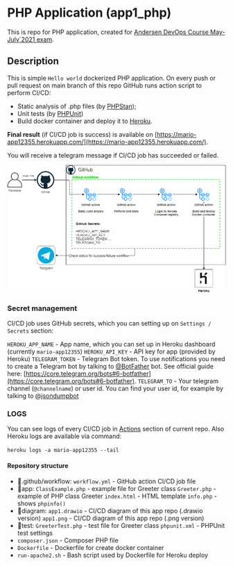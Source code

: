 # PHP Application (app1_php)

This is repo for PHP application, created for [Andersen DevOps Course May-July`2021 exam](https://github.com/mariohs22/andersen-devops-course/tree/main/exam).

## Description

This is simple `Hello world` dockerized PHP application. On every push or pull request on main branch of this repo GitHub runs action script to perform CI/CD:

- Static analysis of .php files (by [PHPStan](https://github.com/phpstan/phpstan));
- Unit tests (by [PHPUnit](https://phpunit.de/))
- Build docker container and deploy it to [Heroku](https://heroku.com).

**Final result** (if CI/CD job is success) is available on [https://mario-app12355.herokuapp.com/](https://mario-app12355.herokuapp.com/).

You will receive a telegram message if CI/CD job has succeeded or failed.

![CI/CD diagram](./diagram/app1.png)

### Secret management

CI/CD job uses GitHub secrets, which you can setting up on `Settings / Secrets` section:

`HEROKU_APP_NAME` - App name, which you can set up in Heroku dashboard (currently `mario-app12355`)
`HEROKU_API_KEY` - API key for app (provided by Heroku)
`TELEGRAM_TOKEN` - Telegram Bot token. To use notifications you need to create a Telegram bot by talking to [@BotFather](https://t.me/botfather) bot. See official guide here: [https://core.telegram.org/bots#6-botfather](https://core.telegram.org/bots#6-botfather).
`TELEGRAM_TO` - Your telegram channel (`@channelname`) or user id. You can find your user id, for example by talking to [@jsondumpbot](https://t.me/jsondumpbot)

### LOGS

You can see logs of every CI/CD job in [Actions](https://github.com/mariohs22/app1_php/actions) section of current repo. Also Heroku logs are available via command:

`heroku logs -a mario-app12355 --tail`

#### Repository structure

- 📁.github/workflow:
  `workflow.yml` - GitHub action CI/CD job file
- 📁app:
  `ClassExample.php` - example file for Greeter class
  `Greeter.php` - example of PHP class Greeter
  `index.html` - HTML template
  `info.php` - shows `phpinfo()`
- 📁diagram:
  `app1.drawio` - CI/CD diagram of this app repo (.drawio version)
  `app1.png` - CI/CD diagram of this app repo (.png version)
- 📁test:
  `GreeterTest.php` - test file for Greeter class
  `phpunit.xml` - PHPUnit test settings
- `composer.json` - Composer PHP file
- `Dockerfile` - Dockerfile for create docker container
- `run-apache2.sh` - Bash script used by Dockerfile for Heroku deploy
